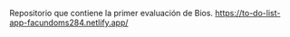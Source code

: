 Repositorio que contiene la primer evaluación de Bios.
https://to-do-list-app-facundoms284.netlify.app/
